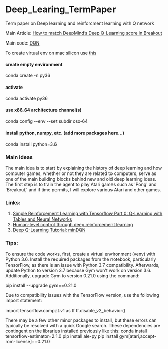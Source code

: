 # Deep_Learing_TermPaper
 Term paper on Deep learning and reinforcment learning with Q network

Main Article: [How to match DeepMind’s Deep Q-Learning score in Breakout](https://towardsdatascience.com/tutorial-double-deep-q-learning-with-dueling-network-architectures-4c1b3fb7f756)

Main code: [DQN](https://github.com/fg91/Deep-Q-Learning)

To create virtual env on mac silicon use [this](https://github.com/conda/conda/issues/12206) 

#### create empty environment

conda create -n py36

#### activate

conda activate py36

#### use x86_64 architecture channel(s)

conda config --env --set subdir osx-64

#### install python, numpy, etc. (add more packages here...)

conda install python=3.6

### Main ideas
The main idea is to start by explaining the history of deep learning and how computer games, whether or not they are related to computers, serve as one of the main building blocks behind new and old deep learning ideas. The first step is to train the agent to play Atari games such as 'Pong' and 'Breakout,' and if time permits, I will explore various Atari and other games.

### Links:
1. [Simple Reinforcement Learning with Tensorflow Part 0: Q-Learning with Tables and Neural Networks](https://medium.com/emergent-future/simple-reinforcement-learning-with-tensorflow-part-0-q-learning-with-tables-and-neural-networks-d195264329d0)
2. [Human-level control through deep reinforcement learning](https://storage.googleapis.com/deepmind-media/dqn/DQNNaturePaper.pdf)
3. [Deep Q-Learning Tutorial: minDQN](https://towardsdatascience.com/deep-q-learning-tutorial-mindqn-2a4c855abffc)

### Tips:
To ensure the code works, first, create a virtual environment (venv) with Python 3.6. Install the required packages from the notebook, particularly TensorFlow, as there is an issue with Python 3.7 compatibility. Afterwards, update Python to version 3.7 because Gym won't work on version 3.6. Additionally, upgrade Gym to version 0.21.0 using the command:

pip install --upgrade gym==0.21.0

Due to compatibility issues with the TensorFlow version, use the following import statement:

import tensorflow.compat.v1 as tf
tf.disable_v2_behavior()

There may be a few other minor packages to install, but these errors can typically be resolved with a quick Google search. These dependencies are contingent on the libraries installed previously like this:
conda install tensorflow-estimator=2.1.0
pip install ale-py
pip install gym[atari,accept-rom-license]==0.21.0
